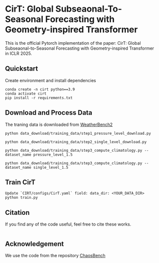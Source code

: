 # CirT: Global Subseaonal-To-Seasonal Forecasting with Geometry-inspired Transformer
This is the official Pytorch implementation of the paper: CirT: Global Subseaonal-to-Seasonal Forecasting with Geometry-inspired Transformer in ICLR 2025.
## Quickstart
Create environment and install dependencies
```
conda create -n cirt python==3.9
conda activate cirt
pip install -r requirements.txt
```
## Download and Process Data
The traning data is downloaded from [WeatherBench2](https://console.cloud.google.com/storage/browser/weatherbench2;tab=objects?prefix=&forceOnObjectsSortingFiltering=false)
```
python data_download/training_data/step1_pressure_level_download.py

python data_download/training_data/step2_single_level_download.py

python data_download/training_data/step3_compute_climatology.py --dataset_name pressure_level_1.5

python data_download/training_data/step3_compute_climatology.py --dataset_name single_level_1.5
```

## Train CirT
```
Update `CIRT/configs/CirT.yaml` field: data_dir: <YOUR_DATA_DIR>
python train.py
```

## Citation
If you find any of the code useful, feel free to cite these works.
```

```
## Acknowledgement
We use the code from the repository [ChaosBench](https://github.com/leap-stc/ChaosBench)
